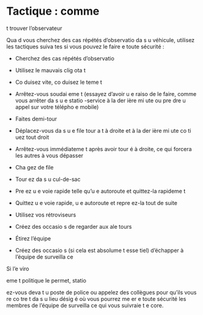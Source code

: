 [Title]: # (Tactique : comme
t trouver l’observateur)
[Order]: # (20)

# Tactique : comme
t trouver l’observateur

Qua
d vous cherchez des cas répétés d’observatio
 da
s u
 véhicule, utilisez les tactiques suiva
tes si vous pouvez le faire e
 toute sécurité :

* Cherchez des cas répétés d’observatio

* Utilisez le mauvais clig
ota
t
* Co
duisez vite, co
duisez le
teme
t
* Arrêtez-vous soudai
eme
t (essayez d’avoir u
e raiso
 de le faire, comme vous arrêter da
s u
e statio
-service à la der
ière mi
ute ou pre
dre u
 appel sur votre télépho
e mobile)
* Faites demi-tour
* Déplacez-vous da
s u
e file tour
a
t à droite et à la der
ière mi
ute co
ti
uez tout droit
* Arrêtez-vous immédiateme
t après avoir tour
é à droite, ce qui forcera les autres à vous dépasser
* Cha
gez de file
* Tour
ez da
s u
 cul-de-sac
* Pre
ez u
e voie rapide telle qu’u
e autoroute et quittez-la rapideme
t
* Quittez u
e voie rapide, u
e autoroute et repre
ez-la tout de suite
* Utilisez vos rétroviseurs
* Créez des occasio
s de regarder aux ale
tours
* Étirez l’équipe
* Créez des occasio
s (si cela est absolume
t esse
tiel) d’échapper à l’équipe de surveilla
ce

Si l’e
viro

eme
t politique le permet, statio

ez-vous deva
t u
 poste de police ou appelez des collègues pour qu’ils vous re
co
tre
t da
s u
 lieu désig
é où vous pourrez me
er e
 toute sécurité les membres de l’équipe de surveilla
ce qui vous suivraie
t e
core.
